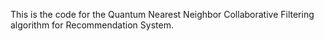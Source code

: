 This is the code for the Quantum Nearest Neighbor Collaborative Filtering algorithm for Recommendation System.
